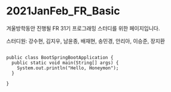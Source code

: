 # 2021JanFeb_FR_Basic
겨울방학동안 진행될 FR 31기 프로그래밍 스터디를 위한 페이지입니다.

스터디원: 강수현, 김지우, 남윤종, 배재현, 송민경, 안리아, 이승준, 장지환

<pre>
<code>
public class BootSpringBootApplication {
  public static void main(String[] args) {
    System.out.println("Hello, Honeymon");
  }

}
</code>
</pre>
